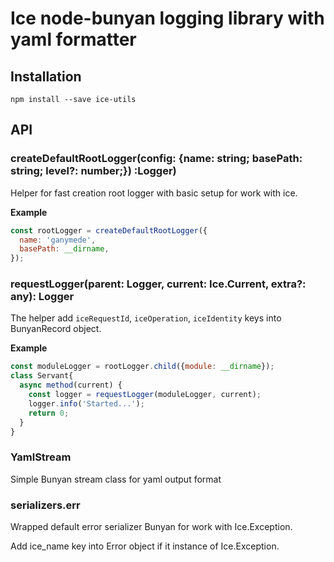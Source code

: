 # Ice node-bunyan logging library with yaml formatter

## Installation

```
npm install --save ice-utils
```

## API

### createDefaultRootLogger(config: {name: string; basePath: string; level?: number;}) :Logger)

Helper for fast creation root logger with basic setup for work with ice.

**Example**

```js
const rootLogger = createDefaultRootLogger({
  name: 'ganymede',
  basePath: __dirname,
});
```

### requestLogger(parent: Logger, current: Ice.Current, extra?: any): Logger

The helper add `iceRequestId`, `iceOperation`, `iceIdentity` keys into BunyanRecord object.

**Example**

```js
const moduleLogger = rootLogger.child({module: __dirname});
class Servant{
  async method(current) {
    const logger = requestLogger(moduleLogger, current);
    logger.info('Started...');
    return 0;
  } 
}
```

### YamlStream

Simple Bunyan stream class for yaml output format

### serializers.err

Wrapped default error serializer Bunyan for work with Ice.Exception.

Add ice_name key into Error object if it instance of Ice.Exception.

[npm-image]: https://badge.fury.io/js/ice-utils.svg
[npm-url]: https://badge.fury.io/js/ice-utils
[travis-image]: https://travis-ci.org/aikoven/ice-utils.svg?branch=master
[travis-url]: https://travis-ci.org/aikoven/ice-utils
